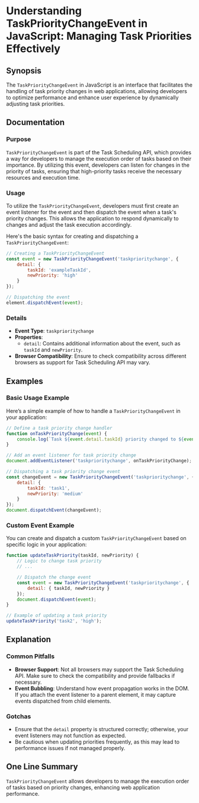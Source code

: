 <!--
Meta Description: # Understanding TaskPriorityChangeEvent in JavaScript: Managing Task Priorities Effectively ## Synopsis The `TaskPriorityChangeEvent` in JavaScript is...
Meta Keywords: event, task, taskprioritychangeevent, priority, detail
-->

# Understanding TaskPriorityChangeEvent in JavaScript: Managing Task Priorities Effectively

## Synopsis
The `TaskPriorityChangeEvent` in JavaScript is an interface that facilitates the handling of task priority changes in web applications, allowing developers to optimize performance and enhance user experience by dynamically adjusting task priorities.

## Documentation
### Purpose
`TaskPriorityChangeEvent` is part of the Task Scheduling API, which provides a way for developers to manage the execution order of tasks based on their importance. By utilizing this event, developers can listen for changes in the priority of tasks, ensuring that high-priority tasks receive the necessary resources and execution time.

### Usage
To utilize the `TaskPriorityChangeEvent`, developers must first create an event listener for the event and then dispatch the event when a task's priority changes. This allows the application to respond dynamically to changes and adjust the task execution accordingly.

Here's the basic syntax for creating and dispatching a `TaskPriorityChangeEvent`:

```javascript
// Creating a TaskPriorityChangeEvent
const event = new TaskPriorityChangeEvent('taskprioritychange', {
    detail: {
        taskId: 'exampleTaskId',
        newPriority: 'high'
    }
});

// Dispatching the event
element.dispatchEvent(event);
```

### Details
- **Event Type**: `taskprioritychange`
- **Properties**: 
  - `detail`: Contains additional information about the event, such as `taskId` and `newPriority`.
- **Browser Compatibility**: Ensure to check compatibility across different browsers as support for Task Scheduling API may vary.

## Examples
### Basic Usage Example
Here’s a simple example of how to handle a `TaskPriorityChangeEvent` in your application:

```javascript
// Define a task priority change handler
function onTaskPriorityChange(event) {
    console.log(`Task ${event.detail.taskId} priority changed to ${event.detail.newPriority}`);
}

// Add an event listener for task priority change
document.addEventListener('taskprioritychange', onTaskPriorityChange);

// Dispatching a task priority change event
const changeEvent = new TaskPriorityChangeEvent('taskprioritychange', {
    detail: {
        taskId: 'task1',
        newPriority: 'medium'
    }
});
document.dispatchEvent(changeEvent);
```

### Custom Event Example
You can create and dispatch a custom `TaskPriorityChangeEvent` based on specific logic in your application:

```javascript
function updateTaskPriority(taskId, newPriority) {
    // Logic to change task priority
    // ...

    // Dispatch the change event
    const event = new TaskPriorityChangeEvent('taskprioritychange', {
        detail: { taskId, newPriority }
    });
    document.dispatchEvent(event);
}

// Example of updating a task priority
updateTaskPriority('task2', 'high');
```

## Explanation
### Common Pitfalls
- **Browser Support**: Not all browsers may support the Task Scheduling API. Make sure to check the compatibility and provide fallbacks if necessary.
- **Event Bubbling**: Understand how event propagation works in the DOM. If you attach the event listener to a parent element, it may capture events dispatched from child elements.

### Gotchas
- Ensure that the `detail` property is structured correctly; otherwise, your event listeners may not function as expected.
- Be cautious when updating priorities frequently, as this may lead to performance issues if not managed properly.

## One Line Summary
`TaskPriorityChangeEvent` allows developers to manage the execution order of tasks based on priority changes, enhancing web application performance.